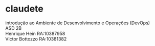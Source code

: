 # claudete

introdução ao Ambiente de Desenvolvimento e Operações (DevOps)<br/>
ASD 2B<br/>
Henrique Hein RA:10387958<br/>
Victor Bottozzo RA:10381382<br/>
